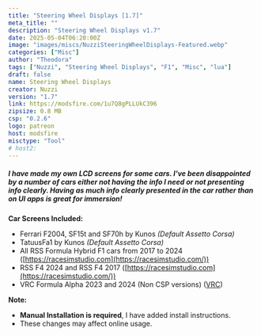 ```yaml
---
title: "Steering Wheel Displays [1.7]"
meta_title: ""
description: "Steering Wheel Displays v1.7"
date: 2025-05-04T06:20:00Z
image: "images/miscs/NuzziSteeringWheelDisplays-Featured.webp"
categories: ["Misc"]
author: "Theodora"
tags: ["Nuzzi", "Steering Wheel Displays", "F1", "Misc", "lua"]
draft: false
name: Steering Wheel Displays
creator: Nuzzi
version: "1.7"
link: https://modsfire.com/1u7Q8gPLLUkC396
zipsize: 0.8 MB
csp: "0.2.6"
logo: patreon
host: modsfire
misctype: "Tool"
# host2:
---
```


##### I have made my own LCD screens for some cars. I've been disappointed by a number of cars either not having the info I need or not presenting info clearly. Having as much info clearly presented in the car rather than on UI apps is great for immersion!



**Car Screens Included:**

- Ferrari F2004, SF15t and SF70h by Kunos *(Default Assetto Corsa)*
- TatuusFa1 by Kunos *(Default Assetto Corsa)*
- All RSS Formula Hybrid F1 cars from 2017 to 2024 ([https://racesimstudio.com](https://racesimstudio.com/))
- RSS F4 2024 and RSS F4 2017 ([https://racesimstudio.com](https://racesimstudio.com/))
- VRC Formula Alpha 2023 and 2024 (Non CSP versions) ([VRC](/tags/vrc/))



**Note:**

- **Manual Installation is required**, I have added install instructions.
- These changes may affect online usage.
